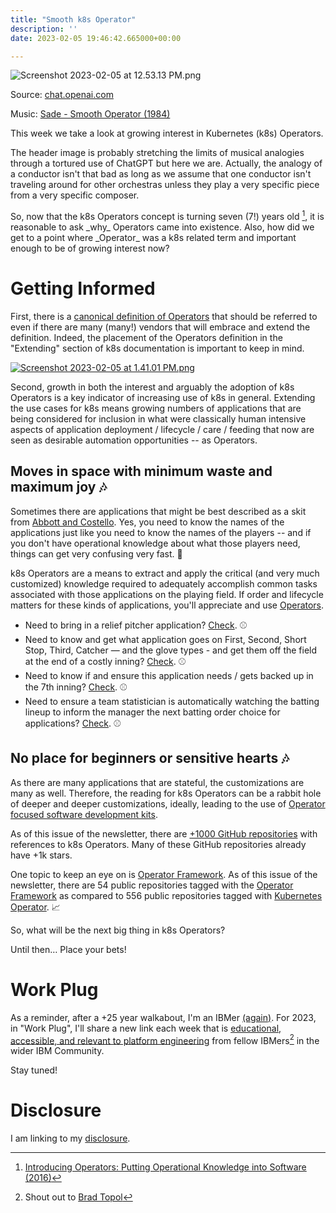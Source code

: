 ```yaml
---
title: "Smooth k8s Operator"
description: ''
date: 2023-02-05 19:46:42.665000+00:00

---
```


![Screenshot 2023-02-05 at 12.53.13 PM.png](https://buttondown-attachments.s3.us-west-2.amazonaws.com/images/aceb8878-d34f-4080-8992-cf0ba81fc755.png) 

Source: [chat.openai.com](https://chat.openai.com)

Music: [Sade - Smooth Operator (1984)](https://www.youtube.com/watch?v=4TYv2PhG89A)

This week we take a look at growing interest in Kubernetes (k8s) Operators.

The header image is probably stretching the limits of musical analogies through a tortured use of ChatGPT but here we are. Actually, the analogy of a conductor isn't that bad as long as we assume that one conductor isn't traveling around for other orchestras unless they play a very specific piece from a very specific composer.

So, now that the k8s Operators concept is turning seven (7!) years old [^1], it is reasonable to ask \_why\_ Operators came into existence. Also, how did we get to a point where \_Operator\_ was a k8s related term and important enough to be of growing interest now?

# Getting Informed

First, there is a [canonical definition of Operators](https://kubernetes.io/docs/concepts/extend-kubernetes/operator/) that should be referred to even if there are many (many!) vendors that will embrace and extend the definition. Indeed, the placement of the Operators definition in the "Extending" section of k8s documentation is important to keep in mind.

[![Screenshot 2023-02-05 at 1.41.01 PM.png](https://buttondown-attachments.s3.us-west-2.amazonaws.com/images/76dd61d5-0ace-4069-9136-10d82d90beb2.png)](https://trends.google.com/trends/explore?date=2016-11-16%202023-02-05&q=kubernetes%20%2B%20operators#TIMESERIES)

Second, growth in both the interest and arguably the adoption of k8s Operators is a key indicator of increasing use of k8s in general. Extending the use cases for k8s means growing numbers of applications that are being considered for inclusion in what were classically human intensive aspects of application deployment / lifecycle / care / feeding that now are seen as desirable automation opportunities -- as Operators.

## Moves in space with minimum waste and maximum joy 🎶

Sometimes there are applications that might be best described as a skit from [Abbott and Costello](https://www.youtube.com/watch?v=kTcRRaXV-fg). Yes, you need to know the names of the applications just like you need to know the names of the players -- and if you don't have operational knowledge about what those players need, things can get very confusing very fast. 🤔

k8s Operators are a means to extract and apply the critical (and very much customized) knowledge required to adequately accomplish common tasks associated with those applications on the playing field. If order and lifecycle matters for these kinds of applications, you'll appreciate and use [Operators](https://www.cncf.io/wp-content/uploads/2021/07/CNCF\_Operator\_WhitePaper.pdf).

- Need to bring in a relief pitcher application? [Check](https://www.cncf.io/blog/2022/06/15/kubernetes-operators-what-are-they-some-examples/). ⚾️
- Need to know and get what application goes on First, Second, Short Stop, Third, Catcher — and the glove types - and get them off the field at the end of a costly inning? [Check](https://aws-controllers-k8s.github.io/community/). ⚾️
- Need to know if and ensure this application needs / gets backed up in the 7th inning? [Check](https://operatorhub.io/operator/mariadb-operator-app). ⚾️
- Need to ensure a team statistician is automatically watching the batting lineup to inform the manager the next batting order choice for applications? [Check](https://operatorhub.io/operator/prometheus-exporter-operator). ⚾️

## No place for beginners or sensitive hearts 🎶

As there are many applications that are stateful, the customizations are many as well. Therefore, the reading for k8s Operators can be a rabbit hole of deeper and deeper customizations, ideally, leading to the use of [Operator focused software development kits](https://sdk.operatorframework.io/build/). 

As of this issue of the newsletter, there are [+1000 GitHub repositories](https://github.com/search?o=desc&q=%22kubernetes+operator%22&s=stars&type=Repositories) with references to k8s Operators. Many of these GitHub repositories already have +1k stars.

One topic to keep an eye on is [Operator Framework](https://github.com/topics/operator-framework). As of this issue of the newsletter, there are 54 public repositories tagged with the [Operator Framework](https://github.com/topics/operator-framework) as compared to 556 public repositories tagged with [Kubernetes Operator](https://github.com/topics/kubernetes-operator). 📈

So, what will be the next big thing in k8s Operators? 

Until then… Place your bets!

# Work Plug

As a reminder, after a +25 year walkabout, I'm an IBMer [(again)](https://jaycuthrell.com/about/). For 2023, in "Work Plug", I'll share a new link each week that is [educational, accessible, and relevant to platform engineering](https://www.youtube.com/watch?v=UmIomb8aMkA) from fellow IBMers[^BradTopol] in the wider IBM Community. 

Stay tuned! 

# Disclosure

I am linking to my [disclosure](https://jaycuthrell.com/disclosure/).

[^1]: [Introducing Operators: Putting Operational Knowledge into Software (2016)](https://cloud.redhat.com/blog/introducing-operators-putting-operational-knowledge-into-software)
[^BradTopol]: Shout out to [Brad Topol](https://www.linkedin.com/in/brad-topol-6273536/)

